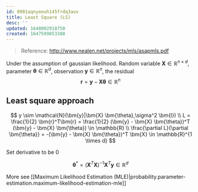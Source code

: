 ```yaml
---
id: 0901aqnyeeuh145frdq3auv
title: Least Square (LS)
desc: ''
updated: 1648002918750
created: 1647599853388
---
```


> Reference: http://www.nealen.net/projects/mls/asapmls.pdf

Under the assumption of gaussian likelihood.
Random variable $\bm{X} \in \mathbb{R}^{n \times d}$, parameter $\bm{\theta} \in \mathbb{R}^{d}$, observation $\bm{y} \in \mathbb{R}^{n}$, the residual
$$
\bm{r} = \bm{y} - \bm{X} \bm{\theta} \in \mathbb{R}^n
$$

## Least square approach

$$
y \sim \mathcal{N}(\bm{y}|\bm{X} \bm{\theta},\sigma^2 \bm{I})
\\
L = \frac{1}{2} \bm{r}^T\bm{r} = \frac{1}{2} (\bm{y} - \bm{X} \bm{\theta})^T (\bm{y} - \bm{X} \bm{\theta}) \in \mathbb{R}
\\
\frac{\partial L}{\partial \bm{\theta}} = -(\bm{y} - \bm{X} \bm{\theta})^T \bm{X} \in \mathbb{R}^{1 \times d}
$$

Set derivative to be 0

$$
\bm{\theta}^* = (\bm{X}^T \bm{X})^{-1} \bm{X}^T \bm{y} \in \mathbb{R}^d
$$

More see [[Maximum Likelihood Estimation (MLE)|probability.parameter-estimation.maximum-likelihood-estimation-mle]]